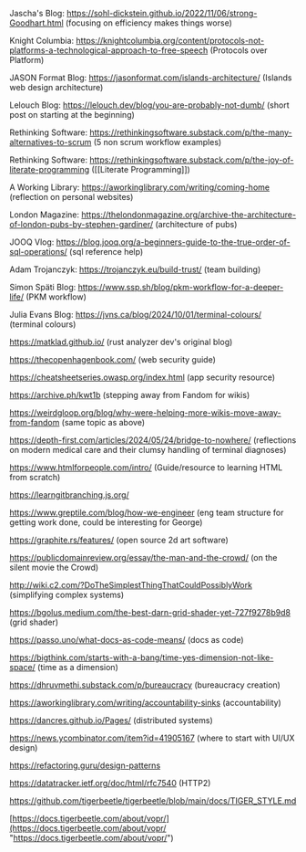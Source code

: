 Jascha's Blog: https://sohl-dickstein.github.io/2022/11/06/strong-Goodhart.html (focusing on efficiency makes things worse)

Knight Columbia: https://knightcolumbia.org/content/protocols-not-platforms-a-technological-approach-to-free-speech (Protocols over Platform)

JASON Format Blog: https://jasonformat.com/islands-architecture/ (Islands web design architecture)

Lelouch Blog: https://lelouch.dev/blog/you-are-probably-not-dumb/ (short post on starting at the beginning)

Rethinking Software: https://rethinkingsoftware.substack.com/p/the-many-alternatives-to-scrum (5 non scrum workflow examples)

Rethinking Software: https://rethinkingsoftware.substack.com/p/the-joy-of-literate-programming ([[Literate Programming]])

A Working Library: https://aworkinglibrary.com/writing/coming-home (reflection on personal websites)

London Magazine: https://thelondonmagazine.org/archive-the-architecture-of-london-pubs-by-stephen-gardiner/ (architecture of pubs)

JOOQ Vlog: https://blog.jooq.org/a-beginners-guide-to-the-true-order-of-sql-operations/ (sql reference help)

Adam Trojanczyk: https://trojanczyk.eu/build-trust/ (team building)

Simon Späti Blog: https://www.ssp.sh/blog/pkm-workflow-for-a-deeper-life/ (PKM workflow)

Julia Evans Blog: https://jvns.ca/blog/2024/10/01/terminal-colours/ (terminal colours)

https://matklad.github.io/ (rust analyzer dev's original blog)

https://thecopenhagenbook.com/ (web security guide)

https://cheatsheetseries.owasp.org/index.html (app security resource)

https://archive.ph/kwt1b (stepping away from Fandom for wikis)

https://weirdgloop.org/blog/why-were-helping-more-wikis-move-away-from-fandom (same topic as above)

https://depth-first.com/articles/2024/05/24/bridge-to-nowhere/ (reflections on modern medical care and their clumsy handling of terminal diagnoses)

https://www.htmlforpeople.com/intro/ (Guide/resource to learning HTML from scratch)

https://learngitbranching.js.org/

https://www.greptile.com/blog/how-we-engineer (eng team structure for getting work done, could be interesting for George)

https://graphite.rs/features/ (open source 2d art software)

https://publicdomainreview.org/essay/the-man-and-the-crowd/ (on the silent movie the Crowd)

http://wiki.c2.com/?DoTheSimplestThingThatCouldPossiblyWork (simplifying complex systems)

https://bgolus.medium.com/the-best-darn-grid-shader-yet-727f9278b9d8 (grid shader)

https://passo.uno/what-docs-as-code-means/ (docs as code)

https://bigthink.com/starts-with-a-bang/time-yes-dimension-not-like-space/ (time as a dimension)

https://dhruvmethi.substack.com/p/bureaucracy (bureaucracy creation)

https://aworkinglibrary.com/writing/accountability-sinks (accountability)

https://dancres.github.io/Pages/ (distributed systems)

https://news.ycombinator.com/item?id=41905167 (where to start with UI/UX design)

https://refactoring.guru/design-patterns

https://datatracker.ietf.org/doc/html/rfc7540 (HTTP2)

https://github.com/tigerbeetle/tigerbeetle/blob/main/docs/TIGER_STYLE.md

[https://docs.tigerbeetle.com/about/vopr/](https://docs.tigerbeetle.com/about/vopr/ "https://docs.tigerbeetle.com/about/vopr/")